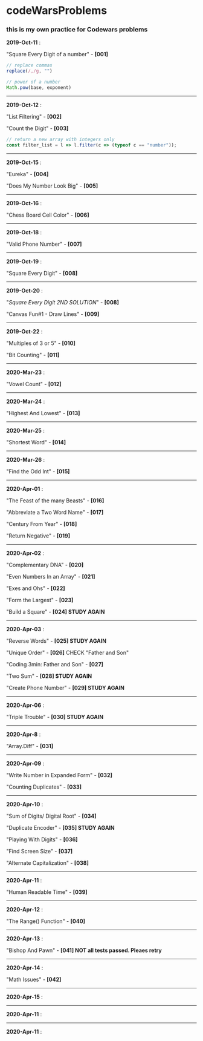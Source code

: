 # codeWarsProblems

### this is my own practice for Codewars problems


**2019-Oct-11** :

"Square Every Digit of a number" - **[001]**


```js
// replace commas
replace(/,/g, "")

// power of a number
Math.pow(base, exponent)
```
***
**2019-Oct-12** :

"List Filtering" - **[002]**


"Count the Digit" - **[003]**

```js
// return a new array with integers only
const filter_list = l => l.filter(c => (typeof c == "number"));
```
***
**2019-Oct-15** :

"Eureka" - **[004]**


"Does My Number Look Big" - **[005]**
***
**2019-Oct-16** :

"Chess Board Cell Color" - **[006]**
***
**2019-Oct-18** :

"Valid Phone Number" - **[007]**
***
**2019-Oct-19** :

"Square Every Digit" - **[008]**
***
**2019-Oct-20** :

"*Square Every Digit 2ND SOLUTION*" - **[008]**


"Canvas Fun#1 - Draw Lines" - **[009]**
***
**2019-Oct-22** :

"Multiples of 3 or 5" - **[010]**


"Bit Counting" - **[011]**
***
**2020-Mar-23** :

"Vowel Count" - **[012]**
***
**2020-Mar-24** :

"Highest And Lowest" - **[013]**
***
**2020-Mar-25** :

"Shortest Word" - **[014]**
***
**2020-Mar-26** :

"Find the Odd Int" - **[015]**
***
**2020-Apr-01** :

"The Feast of the many Beasts" - **[016]**


"Abbreviate a Two Word Name" - **[017]**


"Century From Year" - **[018]**


"Return Negative" - **[019]**
***
**2020-Apr-02** :

"Complementary DNA" - **[020]**


"Even Numbers In an Array" - **[021]**


"Exes and Ohs" - **[022]**


"Form the Largest" - **[023]**


"Build a Square" - **[024] STUDY AGAIN**
***
**2020-Apr-03** :

"Reverse Words" - **[025] STUDY AGAIN** 


"Unique Order" - **[026]** CHECK "Father and Son"


"Coding 3min: Father and Son" - **[027]**


"Two Sum" - **[028] STUDY AGAIN** 


"Create Phone Number" - **[029] STUDY AGAIN**
***
**2020-Apr-06** :

"Triple Trouble" - **[030] STUDY AGAIN**
***
**2020-Apr-8** :

"Array.Diff" - **[031]**
***
**2020-Apr-09** :

"Write Number in Expanded Form" - **[032]**


"Counting Duplicates" - **[033]**
***
**2020-Apr-10** :

"Sum of Digits/ Digital Root" - **[034]**


"Duplicate Encoder" - **[035] STUDY AGAIN**


"Playing With Digits" - **[036]**


"Find Screen Size" - **[037]**


"Alternate Capitalization" - **[038]**
***
**2020-Apr-11** :

"Human Readable Time" - **[039]**
***
**2020-Apr-12** :

"The Range() Function" - **[040]**
***
**2020-Apr-13** :

"Bishop And Pawn" - **[041] NOT all tests passed. Pleaes retry**

***
**2020-Apr-14** :

"Math Issues" - **[042]**

***
**2020-Apr-15** :


***
**2020-Apr-11** :


***
**2020-Apr-11** :

